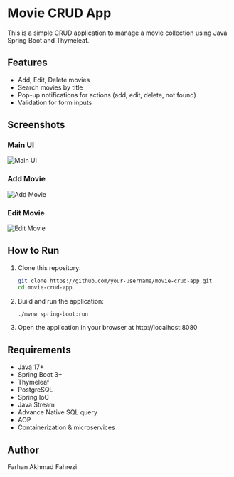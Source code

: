 # Movie CRUD App

This is a simple CRUD application to manage a movie collection using Java Spring Boot and Thymeleaf.

## Features
- Add, Edit, Delete movies
- Search movies by title
- Pop-up notifications for actions (add, edit, delete, not found)
- Validation for form inputs

## Screenshots

### Main UI
![Main UI](screenshots/main-ui.png)

### Add Movie
![Add Movie](screenshots/add-movie.png)

### Edit Movie
![Edit Movie](screenshots/edit-movie.png)

## How to Run
1. Clone this repository:
   ```bash
   git clone https://github.com/your-username/movie-crud-app.git
   cd movie-crud-app
2. Build and run the application:
   ```bash
   ./mvnw spring-boot:run
3. Open the application in your browser at http://localhost:8080

## Requirements
- Java 17+
- Spring Boot 3+
- Thymeleaf
- PostgreSQL
- Spring IoC
- Java Stream
- Advance Native SQL query
- AOP
- Containerization & microservices


## Author
Farhan Akhmad Fahrezi